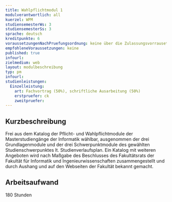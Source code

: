 ```yaml
---
title: Wahlpflichtmodul 1
modulverantwortlich: all
kuerzel: WPM
studiensemesterWs: 3
studiensemesterSs: 3
sprache: deutsch
kreditpunkte: 6
voraussetzungenNachPruefungsordnung: keine über die Zulassungsvorrausetzungen zum Studium hinausgehenden
empfohleneVoraussetzungen: keine
published: true
infourl: 
zielmedium: web
layout: modulbeschreibung
typ: pm
infourl: 
studienleistungen:
  Einzelleistung:
    art: Fachvortrag (50%), schriftliche Ausarbeitung (50%)
    erstpruefer: ck
    zweitpruefer: 
---
```


## Kurzbeschreibung
Frei aus dem Katalog der Pflicht- und Wahlpflichtmodule der Masterstudiengänge der Informatik wählbar, ausgenommen der drei Grundlagenmodule und der drei Schwerpunktmodule des gewählten Studienschwerpunktes lt. Studienverlaufsplan. Ein Katalog mit weiteren Angeboten wird nach Maßgabe des Beschlusses des Fakultätsrats der Fakultät für Informatik und Ingenieurwissenschaften zusammengestellt und durch Aushang und auf den Webseiten der Fakultät bekannt gemacht.

## Arbeitsaufwand
180 Stunden

